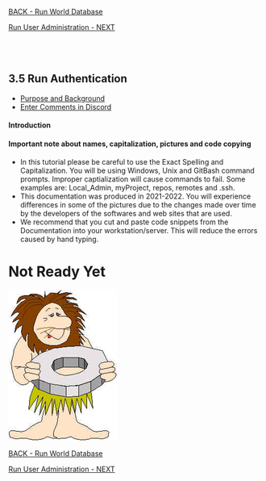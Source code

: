 <!-- ------------------------------------------------------------------------- -->

<div class="page-back">


[BACK - Run World Database](/FormR/fr0401_World-Database.md)
</div><div class="page-next">

[Run User Administration - NEXT](/FormR/fr0403_User-Administration.md)
</div><div style="margin-top:35px">&nbsp;</div>

<!-- ------------------------------------------------------------------------- -->


## 3.5 Run Authentication
- [Purpose and Background](../Setup/purposes/pfr0307_Setup-React-Apps-Ubuntu.md)
- [Enter Comments in Discord](https://discord.com/channels/928752444316483585/932678480863305770)

#### Introduction


#### Important note about names, capitalization, pictures and code copying
- In this tutorial please be careful to use the Exact Spelling and Capitalization. You will be using Windows, Unix and GitBash command prompts. Improper captialization will cause commands to fail. Some examples are: Local_Admin, myProject, repos, remotes and .ssh.
- This documentation was produced in 2021-2022. You will experience differences in some of the pictures due to the changes made over time by the developers of the softwares and web sites that are used.
- We recommend that you cut and paste code snippets from the Documentation into your workstation/server. This will reduce the errors caused by hand typing.

# Not Ready Yet

![Not Ready Yet](./images/fr0000-01_not-ready.png "Not Ready Yet")


<!-- ------------------------------------------------------------------------- -->

<div class="page-back">

[BACK - Run World Database](/FormR/fr0401_World-Database.md)
</div><div class="page-next">

[Run User Administration - NEXT](/FormR/fr0403_User-Administration.md)
</div>

<!-- ------------------------------------------------------------------------- -->